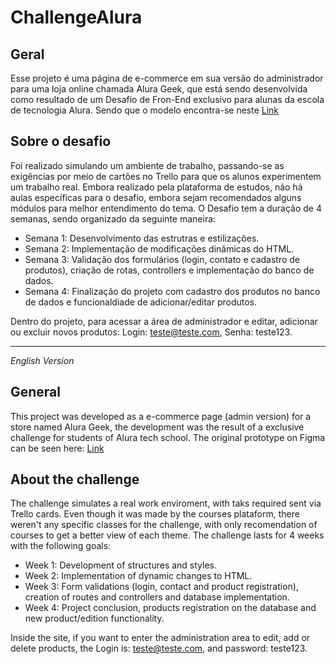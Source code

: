 # ChallengeAlura

## Geral

Esse projeto é uma página de e-commerce em sua versão do administrador para uma loja online chamada Alura Geek, que está sendo desenvolvida como resultado de um Desafio
de Fron-End exclusivo para alunas da escola de tecnologia Alura. Sendo que o modelo encontra-se neste [Link](<https://www.figma.com/file/OG2gPYIeMoEsEzkk4VXfsV/AluraGeek---Challenge-(Copy)?node-id=0%3A1>)

## Sobre o desafio

Foi realizado simulando um ambiente de trabalho, passando-se as exigências por meio de cartões no Trello para que os alunos experimentem um trabalho real.
Embora realizado pela plataforma de estudos, não há aulas específicas para o desafio, embora sejam recomendados alguns módulos para melhor entendimento do tema.
O Desafio tem a duração de 4 semanas, sendo organizado da seguinte maneira:

- Semana 1: Desenvolvimento das estrutras e estilizações.
- Semana 2: Implementação de modificações dinâmicas do HTML.
- Semana 3: Validação dos formulários (login, contato e cadastro de produtos), criação de rotas, controllers e implementação do banco de dados.
- Semana 4: Finalização do projeto com cadastro dos produtos no banco de dados e funcionaldiade de adicionar/editar produtos.

Dentro do projeto, para acessar a área de administrador e editar, adicionar ou excluir novos produtos: Login: teste@teste.com, Senha: teste123.

---

_English Version_

## General

This project was developed as a e-commerce page (admin version) for a store named Alura Geek, the development was the result of a exclusive challenge for students of Alura tech school.
The original prototype on Figma can be seen here: [Link](<https://www.figma.com/file/OG2gPYIeMoEsEzkk4VXfsV/AluraGeek---Challenge-(Copy)?node-id=0%3A1>)

## About the challenge

The challenge simulates a real work enviroment, with taks required sent via Trello cards. Even though it was made by the courses plataform, there weren't any specific classes for the challenge,
with only recomendation of courses to get a better view of each theme.
The challenge lasts for 4 weeks with the following goals:

- Week 1: Development of structures and styles.
- Week 2: Implementation of dynamic changes to HTML.
- Week 3: Form validations (login, contact and product registration), creation of routes and controllers and database implementation.
- Week 4: Project conclusion, products registration on the database and new product/edition functionality.

Inside the site, if you want to enter the administration area to edit, add or delete products, the Login is: teste@teste.com, and password: teste123.
